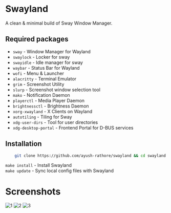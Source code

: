 # Swayland
A clean & minimal build of Sway Window Manager.

## Required packages

-   `sway` - Window Manager for Wayland
-   `swaylock` - Locker for sway
-   `swayidle` - Idle manager for sway
-   `waybar` - Status Bar for Wayland
-   `wofi` - Menu & Launcher
-   `alacritty` - Terminal Emulator
-   `grim` - Screenshot Utility
-	`slurp` - Screenshot window selection tool
-   `mako` - Notification Daemon
-   `playerctl` - Media Player Daemon
-   `brightnessctl` - Brightness Daemon
-   `xorg-xwayland` - X Clients on Wayland
-   `autotiling` - Tiling for Sway
-   `xdg-user-dirs` - Tool for user directories
-	`xdg-desktop-portal` - Frontend Portal for D-BUS services

## Installation

```bash
    git clone https://github.com/ayush-rathore/swayland && cd swayland
```

`make install` - Install Swayland <br />
`make update`  - Sync local config files with Swayland

# Screenshots

![1](https://github.com/ayush-rathore/swayland/raw/assets/1.png)
![2](https://github.com/ayush-rathore/swayland/raw/assets/2.png)
![3](https://github.com/ayush-rathore/swayland/raw/assets/3.png)

